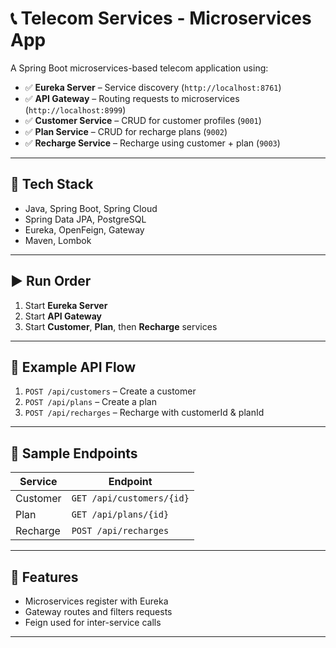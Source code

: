 # 📞 Telecom Services - Microservices App

A Spring Boot microservices-based telecom application using:

- ✅ **Eureka Server** – Service discovery (`http://localhost:8761`)
- ✅ **API Gateway** – Routing requests to microservices (`http://localhost:8999`)
- ✅ **Customer Service** – CRUD for customer profiles (`9001`)
- ✅ **Plan Service** – CRUD for recharge plans (`9002`)
- ✅ **Recharge Service** – Recharge using customer + plan (`9003`)

---

## 🔧 Tech Stack

- Java, Spring Boot, Spring Cloud 
- Spring Data JPA, PostgreSQL
- Eureka, OpenFeign, Gateway
- Maven, Lombok

---

## ▶️ Run Order

1. Start **Eureka Server**
2. Start **API Gateway**
3. Start **Customer**, **Plan**, then **Recharge** services

---

## 🔁 Example API Flow

1. `POST /api/customers` – Create a customer  
2. `POST /api/plans` – Create a plan  
3. `POST /api/recharges` – Recharge with customerId & planId

---

## 🧪 Sample Endpoints

| Service         | Endpoint                          |
|-----------------|-----------------------------------|
| Customer        | `GET /api/customers/{id}`         |
| Plan            | `GET /api/plans/{id}`             |
| Recharge        | `POST /api/recharges`             |

---

## 🚀 Features

- Microservices register with Eureka
- Gateway routes and filters requests
- Feign used for inter-service calls

---
